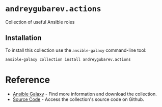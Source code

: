 # `andreygubarev.actions`

Collection of useful Ansible roles

## Installation

To install this collection use the `ansible-galaxy` command-line tool:

```sh
ansible-galaxy collection install andreygubarev.actions
```

# Reference

- [Ansible Galaxy](https://galaxy.ansible.com/andreygubarev/actions) - Find more information and download the collection.
- [Source Code](https://github.com/andreygubarev/ansible-collection-actions) - Access the collection's source code on Github.
